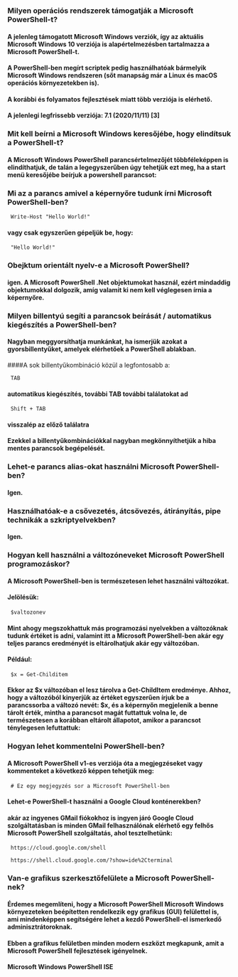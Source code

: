 ### Milyen operációs rendszerek támogatják a Microsoft PowerShell-t?
#### A jelenleg támogatott Microsoft Windows verziók, így az aktuális Microsoft Windows 10 verziója is alapértelmezésben tartalmazza a Microsoft PowerShell-t.
#### A PowerShell-ben megírt scriptek pedig használhatóak bármelyik Microsoft Windows rendszeren (sőt manapság már a Linux és macOS operációs környezetekben is).
     
#### A korábbi és folyamatos fejlesztések miatt több verziója is elérhető.
     
#### A jelenlegi legfrissebb verziója: 7.1 (2020/11/11) [3]

### Mit kell beírni a Microsoft Windows keresőjébe, hogy elindítsuk a PowerShell-t?
#### A Microsoft Windows PowerShell parancsértelmezőjét többféleképpen is elindíthatjuk, de talán a legegyszerűben úgy tehetjük ezt meg, ha a start menü keresőjébe beírjuk a powershell parancsot:

### Mi az a parancs amivel a képernyőre tudunk írni Microsoft PowerShell-ben?
     Write-Host "Hello World!"
#### vagy csak egyszerűen gépeljük be, hogy:
     
     "Hello World!"
### Obejktum orientált nyelv-e a Microsoft PowerShell?
#### igen. A Microsoft PowerShell .Net objektumokat használ, ezért mindaddig objektumokkal dolgozik, amíg valamit ki nem kell véglegesen írnia a képernyőre.


### Milyen billentyú segíti a parancsok beírását / automatikus kiegészítés a PowerShell-ben?
#### Nagyban meggyorsíthatja munkánkat, ha ismerjük azokat a gyorsbillentyűket, amelyek elérhetőek a PowerShell ablakban.
     
####A sok billentyűkombináció közül a legfontosabb a:
     
     TAB 
#### automatikus kiegészítés, további TAB további találatokat ad
     Shift + TAB 
#### visszalép az előző találatra
     
#### Ezekkel a billentyűkombinációkkal nagyban megkönnyíthetjük a hiba mentes parancsok begépelését.

### Lehet-e parancs alias-okat használni Microsoft PowerShell-ben?
#### Igen.
### Használhatóak-e a csővezetés, átcsövezés, átirányítás, pipe technikák a szkriptyelvekben?
#### Igen.

### Hogyan kell használni a változóneveket Microsoft PowerShell programozáskor?
#### A Microsoft PowerShell-ben is természetesen lehet használni változókat.
     
#### Jelölésük:
     
     $valtozonev
     
#### Mint ahogy megszokhattuk más programozási nyelvekben a változóknak tudunk értéket is adni, valamint itt a Microsoft PowerShell-ben akár egy teljes parancs eredményét is eltárolhatjuk akár egy változóban.
     
#### Például:
     
     $x = Get-Childitem
     
#### Ekkor az $x változóban el lesz tárolva a Get-ChildItem eredménye. Ahhoz, hogy a változóból kinyerjük az értéket egyszerűen írjuk be a parancssorba a változó nevét: $x, és a képernyőn megjelenik a benne tárolt érték, mintha a parancsot magát futtattuk volna le, de természetesen a korábban eltárolt állapotot, amikor a parancsot ténylegesen lefuttattuk:
     
### Hogyan lehet kommentelni PowerShell-ben?
#### A Microsoft PowerShell v1-es verziója óta a megjegzéseket vagy kommenteket a következő képpen tehetjük meg:
     
     # Ez egy megjegyzés sor a Microsoft PowerShell-ben
#### Lehet-e PowerShell-t használni a Google Cloud konténerekben?
#### akár az ingyenes GMail fiókokhoz is ingyen járó Google Cloud szolgáltatásban is minden GMail felhasználónak elérhető egy felhős Microsoft PowerShell szolgáltatás, ahol tesztelhetünk:
     
     https://cloud.google.com/shell
     
     https://shell.cloud.google.com/?show=ide%2Cterminal
     
### Van-e grafikus szerkesztőfelülete a Microsoft PowerShell-nek?
#### Érdemes megemlíteni, hogy a Microsoft PowerShell Microsoft Windows környezeteken beépítetten rendelkezik egy grafikus (GUI) felülettel is, ami mindenképpen segítségére lehet a kezdő PowerShell-el ismerkedő adminisztrátoroknak. 
#### Ebben a grafikus felületben minden modern eszközt megkapunk, amit a Microsoft PowerShell fejlesztések igényelnek.
#### Microsoft Windows PowerShell ISE 